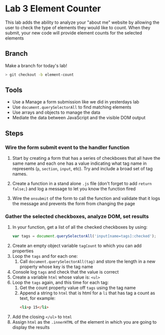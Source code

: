 # Lab 3 Element Counter

This lab adds the ability to analyze your "about me" 
website by allowing the user to check the type of elements 
they would like to count. When they submit, your new code
will provide element counts for the selected elements

## Branch

Make a branch for today's lab!

```sh
> git checkout -b element-count
```

## Tools

* Use a Manage a form submission like we did in yesterdays lab
* Use `document.querySelectorAll` to find matching elements
* Use arrays and objects to manage the data
* Mediate the data between JavaScript and the visible DOM output

## Steps

### Wire the form submit event to the handler function

1. Start by creating a form that has a series of checkboxes that all have the
same name and each one has a value indicating what tag name in represents (`p`,
`section`, `input`, etc). Try and include a broad set of tag names.

2. Create a function in a stand alone `.js` file (don't forget to add `return false;`) and log a message to let you know the function fired

3. Wire the `onsubmit` of the form to call the function and validate that it logs the message
and prevents the form from changing the page

### Gather the selected checkboxes, analyze DOM, set results

1. In your function, get a list of all the checked checkboxes by using:
    ```js
    var tags = document.querySelectorAll('input[name=tags]:checked');
    ```
1. Create an empty object variable `tagCount` to which you can add properties
1. Loop the `tags` and for each one:
    1. Call `document.querySelectorAll(tag)` and store the length in a new
    property whose key is the tag name
1. Console log `tags` and check that the value is correct
1. Create a variable `html` whose value is: `<ul>`
1. Loop the `tags` again, and this time for each tag:
    1. Get the count property value off `tags` using the tag name
    2. Append a string to `html` that is html for a `li` that has tag a count as text, for example:
        ```html
        <li>p 15</li>
        ```
1. Add the closing `</ul>` to `html`
1. Assign `html` as the `.innerHTML` of the element in which you are going to display the results

